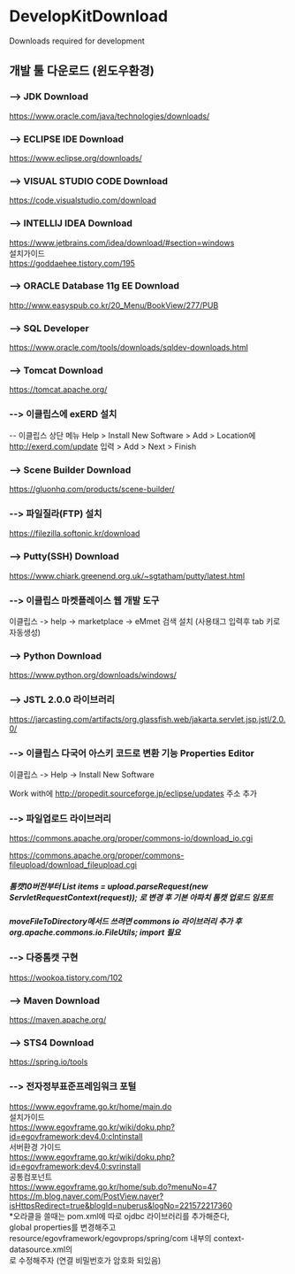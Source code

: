 # DevelopKitDownload
Downloads required for development

## 개발 툴 다운로드 (윈도우환경)

### --> JDK Download
https://www.oracle.com/java/technologies/downloads/

###  --> ECLIPSE IDE Download
https://www.eclipse.org/downloads/

### --> VISUAL STUDIO CODE Download
https://code.visualstudio.com/download

### --> INTELLIJ IDEA Download
https://www.jetbrains.com/idea/download/#section=windows  
설치가이드  
https://goddaehee.tistory.com/195

### --> ORACLE Database 11g EE Download
http://www.easyspub.co.kr/20_Menu/BookView/277/PUB

### --> SQL Developer
https://www.oracle.com/tools/downloads/sqldev-downloads.html

### --> Tomcat Download
https://tomcat.apache.org/

### --> 이클립스에 exERD 설치
-- 이클립스 상단 메뉴 Help > Install New Software > Add > Location에 http://exerd.com/update 입력 > Add > Next > Finish

### --> Scene Builder Download
https://gluonhq.com/products/scene-builder/

### --> 파일질라(FTP) 설치
https://filezilla.softonic.kr/download

### --> Putty(SSH) Download
https://www.chiark.greenend.org.uk/~sgtatham/putty/latest.html

### --> 이클립스 마켓플레이스 웹 개발 도구
이클립스 -> help -> marketplace -> eMmet 검색 설치 (사용태그 입력후 tab 키로 자동생성)

### --> Python Download
https://www.python.org/downloads/windows/

### --> JSTL 2.0.0 라이브러리
https://jarcasting.com/artifacts/org.glassfish.web/jakarta.servlet.jsp.jstl/2.0.0/

### --> 이클립스 다국어 아스키 코드로 변환 기능 Properties Editor
이클립스 -> Help -> Install New Software

  Work with에 http://propedit.sourceforge.jp/eclipse/updates 주소 추가

### --> 파일업로드 라이브러리
https://commons.apache.org/proper/commons-io/download_io.cgi

https://commons.apache.org/proper/commons-fileupload/download_fileupload.cgi

##### 톰캣10버전부터 List items = upload.parseRequest(new ServletRequestContext(request)); 로 변경 후 기본 아파치 톰캣 업로드 임포트
##### moveFileToDirectory메서드 쓰려면 commons io 라이브러리 추가 후 org.apache.commons.io.FileUtils; import 필요

### --> 다중톰캣 구현
https://wookoa.tistory.com/102

### --> Maven Download
https://maven.apache.org/

### --> STS4 Download
https://spring.io/tools

### --> 전자정부표준프레임워크 포털
https://www.egovframe.go.kr/home/main.do  
설치가이드  
https://www.egovframe.go.kr/wiki/doku.php?id=egovframework:dev4.0:clntinstall  
서버환경 가이드  
https://www.egovframe.go.kr/wiki/doku.php?id=egovframework:dev4.0:svrinstall  
공통컴포넌트  
https://www.egovframe.go.kr/home/sub.do?menuNo=47  
https://m.blog.naver.com/PostView.naver?isHttpsRedirect=true&blogId=nuberus&logNo=221572217360  
*오라클을 쓸때는 pom.xml에 따로 ojdbc 라이브러리를 추가해준다,  
global properties를 변경해주고 resource/egovframework/egovprops/spring/com 내부의 context-datasource.xml의   
<property name="password" value="${Globals.oracle.Password}"/>로 수정해주자 (연결 비밀번호가 암호화 되있음)



